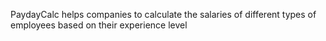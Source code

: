PaydayCalc helps companies to calculate the salaries of different types of employees based on their experience level